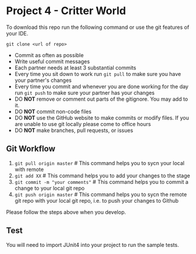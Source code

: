 # Project 4 - Critter World

To download this repo run the following command or use the git features of your IDE.

```
git clone <url of repo>
```

- Commit as often as possible
- Write useful commit messages
- Each partner needs at least 3 substantial commits
- Every time you sit down to work run `git pull` to make sure you have your partner's changes
- Every time you commit and whenever you are done working for the day run `git push` to make sure your partner has your changes
- DO **NOT** remove or comment out parts of the gitignore. You may add to it.
- DO **NOT** commit non-code files
- DO **NOT** use the GitHub website to make commits or modify files. If you are unable to use git locally please come to office hours
- DO **NOT** make branches, pull requests, or issues

## Git Workflow

1. ```git pull origin master``` # This command helps you to sycn your local with remote
2. ```git add XX``` # This command helps you to add your changes to the stage
3. ```git commit -m "your comments"``` # This command helps you to commit a change to your local git repo
4. ```git push origin master``` # This command helps you to sycn the remote git repo with your local git repo, i.e. to push your changes to Github

Please follow the steps above when you develop.

## Test

You will need to import JUnit4 into your project to run the sample tests.
